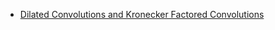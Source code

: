 * [Dilated Convolutions and Kronecker Factored Convolutions](http://www.inference.vc/dilated-convolutions-and-kronecker-factorisation/)
